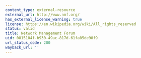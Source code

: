 ```yaml
---
content_type: external-resource
external_url: http://www.nmf.org/
has_external_license_warning: true
license: https://en.wikipedia.org/wiki/All_rights_reserved
status: valid
title: Network Management Forum
uid: 0815104f-b930-49ac-817d-61fa05de90f9
url_status_code: 200
wayback_url: ''
---
```

